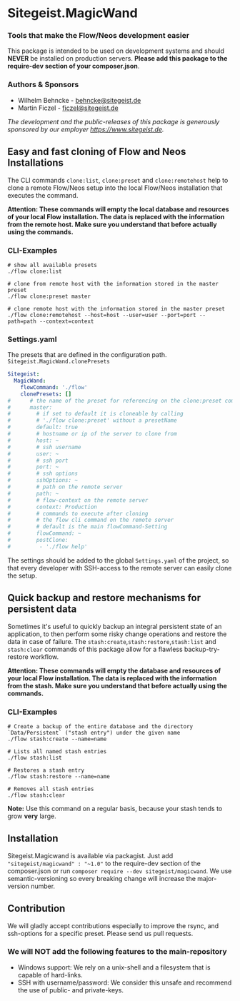 # Sitegeist.MagicWand
### Tools that make the Flow/Neos development easier

This package is intended to be used on development systems and should **NEVER** be
installed on production servers. **Please add this package to the require-dev
section of your composer.json**.

### Authors & Sponsors

* Wilhelm Behncke - behncke@sitegeist.de
* Martin Ficzel - ficzel@sitegeist.de

*The development and the public-releases of this package is generously sponsored by our employer https://www.sitegeist.de.*

## Easy and fast cloning of Flow and Neos Installations

The CLI commands `clone:list`, `clone:preset` and `clone:remotehost` help to
clone a remote Flow/Neos setup into the local Flow/Neos installation that executes the command.

**Attention: These commands will empty the local database and resources of your local Flow installation.
The data is replaced with the information from the remote host. Make sure you understand that before actually
using the commands.**

### CLI-Examples
```
# show all available presets
./flow clone:list

# clone from remote host with the information stored in the master preset
./flow clone:preset master

# clone remote host with the information stored in the master preset
./flow clone:remotehost --host=host --user=user --port=port --path=path --context=context
```

### Settings.yaml

The presets that are defined in the configuration path. `Sitegeist.MagicWand.clonePresets`

```yaml
Sitegeist:
  MagicWand:
    flowCommand: './flow'
    clonePresets: []
#      # the name of the preset for referencing on the clone:preset command
#      master:
#        # if set to default it is cloneable by calling
#        # './flow clone:preset' without a presetName
#        default: true
#        # hostname or ip of the server to clone from
#        host: ~
#        # ssh username
#        user: ~
#        # ssh port
#        port: ~
#        # ssh options
#        sshOptions: ~
#        # path on the remote server
#        path: ~
#        # flow-context on the remote server
#        context: Production
#        # commands to execute after cloning
#        # the flow cli command on the remote server
#        # default is the main flowCommand-Setting
#        flowCommand: ~
#        postClone:
#         - './flow help'
```

The settings should be added to the global `Settings.yaml` of the project, so that every
developer with SSH-access to the remote server can easily clone the setup.

## Quick backup and restore mechanisms for persistent data

Sometimes it's useful to quickly backup an integral persistent state of an application, to then perform some risky
change operations and restore the data in case of failure. The `stash:create`,`stash:restore`,`stash:list` and
`stash:clear` commands of this package allow for a flawless backup-try-restore workflow.

**Attention: These commands will empty the database and resources of your local Flow installation.
The data is replaced with the information from the stash. Make sure you understand that before actually using
the commands.**

### CLI-Examples
```
# Create a backup of the entire database and the directory `Data/Persistent` ("stash entry") under the given name
./flow stash:create --name=name

# Lists all named stash entries
./flow stash:list

# Restores a stash entry
./flow stash:restore --name=name

# Removes all stash entries
./flow stash:clear
```
**Note:** Use this command on a regular basis, because your stash tends to grow **very** large.

## Installation

Sitegeist.Magicwand is available via packagist. Just add `"sitegeist/magicwand" : "~1.0"` to the require-dev section of the composer.json or run `composer require --dev sitegeist/magicwand`. We use semantic-versioning so every breaking change will increase the major-version number.

## Contribution

We will gladly accept contributions especially to improve the rsync, and ssh-options for a specific preset. Please send us pull requests.

### We will NOT add the following features to the main-repository

* Windows support: We rely on a unix-shell and a filesystem that is capable of hard-links.
* SSH with username/password: We consider this unsafe and recommend the use of public- and private-keys.
